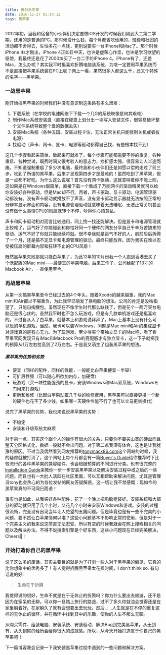 ```yaml
---
title: 再战黑苹果
date: 2016-11-27 01:14:12
tags: 黑苹果
---
```


2012年初，当我和宿舍的小伙伴们决定要做iOS开发的时候我们刚到大二第二学期，还用的是普通的PC。那时候没什么钱，每个月都省吃俭用的，班级和社团的活动都不舍得去，生怕多花一点钱，更别说要买一台iPhone和Mac了。那个时候iPhone 4s才刚出，iPhone 4正如日中天，也许是虚荣心作祟，也许是学习欲望的驱使，我最终还是花了2000块买了一台二手的iPhone 4。iPhone有了，还差Mac，怎么办呢？其实我平时挺喜欢折腾电脑装系统，为啥一定要用苹果系统而不是直接把苹果系统装在PC上呢？网上一看，果然很多人都这么干，还又个特殊的名字----黑苹果。

### 一战黑苹果
刚开始搞黑苹果的时候我们并没有意识到这条路有多么艰难：

1. 下载系统（在学校的龟速网络下下载一个几G的系统映像是何其艰难）
2. 制作Mac系统安装盘（直接在硬盘上划分出一块写入安装文件，很容易破坏整个文件系统导致整个盘的数据丢失）
3. 安装Mac系统（各种五国、安装过程卡住，无法正常关机只能强制关机或者拔电源）
4. 找驱动（声卡、网卡、显卡、电源等驱动都得自己找，有些根本找不到）

这几个步骤看起来简单，做起来可就难了。每个步骤可能都需要不停的重复，各种重启、各种尝试，既费时间又很考验人的意志力，挫折感太强，很容易让人半途而废。不知道强制重启了多少次电脑，最终我和小伙伴们还是如愿以偿的走过了前三步，吃到了所谓的黑苹果。后来才发现第四步才是最难的！虽然吃到了黑苹果，但是一点都不好吃。为什么这么说呢？首先没有网卡驱动，这就意味着你不能上网，这如果是在Windows很简单，直接下载一个集成了万能网卡的驱动精灵就可以给你安装好各种驱动，但是Mac却不行。再者，声卡驱动、显卡驱动、电源管理驱动都没有。没有声卡驱动就播放不了声音，没有显卡驱动显示器就无法按照正常的分辨率显示界面和内容，没有电源管理驱动就意味着无法睡眠、无法正常关机甚至没有做什么事情CPU的风扇就转个不停，吵得你心烦意乱。

声卡和网卡驱动相对而言比较通用，网上找一找还能解决。但是显卡和电源管理就比较难了，运气好了你能碰到和你恰好同一个硬件的网友分享自己千辛万苦搞来的驱动，运气不好了你就只能继续将就。很不幸我就是运气不好的人，前前后后折腾了一个月，还是搞不定显卡和电源管理的驱动，最终只能放弃。因为我实在难以忍受被压扁的屏幕内容和狂转不止的CPU风扇！

既然黑苹果失败那就只能白苹果了，为此12年的10月份我一个人跑到香港去买了个低配版的Mac mini----最便宜的苹果电脑。后来工作了，公司给配了13寸的Macbook Air，一直使用至今。

### 再战黑苹果
从第一次搞黑苹果至今已经过去的4个年头，随着Xcode的越来越重，我的Mac mini和Air都以不堪重负，为此我早已萌发了换电脑的想法。公司的肯定是没啥指望了，只能自掏腰包。虽然现在不像学生时代那么缺钱了，但是花个一两万买台电脑还是很心疼的。虽然我平时也不怎么玩游戏，但是有几款单机游戏还是挺喜欢的。不过自从入了白苹果，就基本上和游戏说拜拜了。Mac上基本上没有什么可以玩的单机游戏，当然，我也可以装Windows，问题是Mac mini和Air的集成显卡对游戏真的是有心无力。为了玩游戏，至少得买个带独立显卡的Mac吧，看了看苹果官网发现只有iMac和Macbook Pro的高配版才有独立显卡，这一下子就把我的预算从1万左右拉高到了2万左右。于是我又萌生了组装黑苹果的想法。

##### 黑苹果的优势和劣势

- 便宜（同样的配件，同样的性能，一般能比白苹果便宜一半😺）
- 可扩展性强（可以随心所欲加内存，加硬盘）
- 玩游戏（买一块性能强劲的显卡，安装Windows和Mac双系统，Windows专门用来打游戏）
- 更新和维修（比起白苹果动辄几千块的维修费用，黑苹果可以直接更换一个新的硬件也花不了多少钱。如果哪一天硬件性能不行了也可以立马更新换代）

说完了黑苹果的优势，我也来说说黑苹果的劣势：

- 不稳定
- 安装和升级系统太麻烦

对于第一点，其实这个跟个人的操作有很大的关系，只要你不要买山寨的硬盘而且整天分区格式化，数据一般就不会出问题。对于第二点我深有体会，这也是让我犹豫的原因。不过当我偶然看到网友推荐的[tonymacx86.com](https://www.tonymacx86.com/)这个网站的时候，我的疑虑就被打消了。这个网站上每个月都会有一篇[Buyer's Guide](https://www.tonymacx86.com/buyersguide/november/2016)给你推荐时下比较流行的各种黑苹果的兼容硬件，也会根据预算的不同进行分类。也有很完整的[Installation Guide](https://www.tonymacx86.com/threads/unibeast-install-macos-sierra-on-any-supported-intel-based-pc.200564/)来教你一步一步安装黑苹果以及解决安装过程中或之后的一些问题。而且也有一大批人活跃在社区里面，可以互相帮助来解决问题，尤其是管理员tony也会热心的为各位发帖的网友答疑解惑。这一切让我不禁感慨：现如今的黑苹果真的不可同日而语！

事实也是如此，从我买好各种配件，花了一个晚上把电脑组装好。安装系统和大部分的驱动就只用了几个小时，又花几个小时来安装Windows和游戏。安装的过程很流畅，完全没有出现当年让人绝望的五国问题。但是毕竟也是有一些不完美的小问题，要不然让白苹果情何以堪？这些小问题基本不影响正常的使用，但是对于一个完美主义的我来说这简直无法忍受。所以有空的时候我就会在网上搜索相关的问题以及解决办法。不得不说搜索引擎是个好东西，这些小问题现在已经完美解决，Cheers🍻！

### 开始打造你自己的黑苹果
说了这么多的废话，其实主要目的就是为了打消一些人对于黑苹果的偏见，它真的比你想象中的优秀多了！有人觉得折腾黑苹果太花费时间，I don't think so. 有句话说的好:

> 生命在于折腾

我觉得说的很好，生命不就是在于无休止的折腾吗？你为什么要出去旅游，还不是因为在家呆的无聊。可以你一旦踏上旅行的路途，过不了多久你就油会觉得还是在家里躺着好。在家躺久了就有会想要出去玩玩，然后......人生就是在不停的重复这样的无休止的循环，并在循环中找到其中的乐趣，使你的人生不那么无聊。

从购买零件、组装电脑、安装系统、安装驱动、解决Bug到完美黑苹果，从无到有、从头到尾的经历会给你很大的成就感。所以，从今天开始打造属于你自己的黑苹果吧！

下一篇博客我会记录一下我安装黑苹果过程中遇到的一些问题和解决方案。
